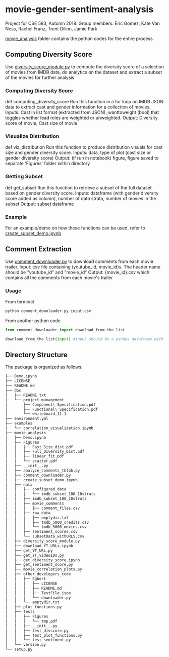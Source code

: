 # movie-gender-sentiment-analysis
Project for CSE 583, Autumn 2018.
Group members: Eric Gomez, Kate Van Ness, Rachel Franz, Trent Dillon, Jamie Park

[movie_analysis](https://github.com/tmaxdillon/movie-gender-sentiment-analysis/tree/master/movie_analysis) folder contains the python codes for the entire process. 

## Computing Diversity Score
Use [diversity_score_module.py](https://github.com/tmaxdillon/movie-gender-sentiment-analysis/blob/master/movie_analysis/diversity_score_module.py) to compute the diversity score of a selection of movies from IMDB data, do analytics on the dataset and extract a subset of the movies for further analysis.

### Computing Diversity Score
def computing_diversity_score
Run this function in a for loop on IMDB JSON data to extract cast and gender information for a collection of movies.
Inputs: Cast in list format (extracted from JSON), wanttoweight (bool) that toggles whether lead roles are weighted or unweighted.
Output: Diversity score of movie, Cast size of movie

### Visualize Distribution
def viz_distribution
Run this function to produce distribution visuals for cast size and gender diversity score.
Inputs: data, type of plot (cast size or gender diversity score)
Output: (if run in notebook) figure, figure saved to separate 'Figures' folder within directory

### Getting Subset
def get_subset
Run this function to retrieve a subset of the full dataset based on gender diversity score.
Inputs: dataframe (with gender diversity score added as column), number of data strata, number of movies in the subset
Output: subset dataframe

### Example
For an example/demo on how these functions can be used, refer to [create_subset_demo.ipynb](https://github.com/tmaxdillon/movie-gender-sentiment-analysis/blob/master/movie_analysis/create_subset.ipynb) 

## Comment Extraction 
Use [comment_downloader.py](https://github.com/tmaxdillon/movie-gender-sentiment-analysis/blob/master/movie_analysis/comment_downloader.py) to download comments from each movie trailer.
Input: csv file containing (youtube_id, movie_id)s. The header name should be "youtube_id" and "movie_id"
Output: {movie_id}.csv which contains all the comments from each movie's trailer

### Usage 
From terminal
```bash
python comment_downloader.py input.csv
```
From another python code
```python
from comment_downloader import download_from_the_list

download_from_the_list(input) #input should be a pandas dataframe with the columns "youtube_id" and "movie_id"
```
## Directory Structure

The package is organized as follows:

```bash
├── Demo.ipynb
├── LICENSE
├── README.md
├── doc
│   ├── README.txt
│   └── project_management
│       ├── Component\ Specification.pdf
│       ├── Functional\ Specification.pdf
│       └── whiteboard_11-1
├── environment.yml
├── examples
│   └── correlation_visualization.ipynb
├── movie_analysis
│   ├── Demo.ipynb
│   ├── Figures
│   │   ├── Cast_Size_dist.pdf
│   │   ├── Full_Diversity_Dist.pdf
│   │   ├── linear_fit.pdf
│   │   └── scatter.pdf
│   ├── __init__.py
│   ├── analyze_comments_tblob.py
│   ├── comment_downloader.py
│   ├── create_subset_demo.ipynb
│   ├── data
│   │   ├── configured_data
│   │   │   └── imdb_subset_100_10strats
│   │   ├── imdb_subset_100_10strats
│   │   ├── movie_comments
│   │   │   ├── comment_files.csv
│   │   ├── raw_data
│   │   │   ├── emptydir.txt
│   │   │   ├── tmdb_5000_credits.csv
│   │   │   └── tmdb_5000_movies.csv
│   │   ├── sentiment_scores.csv
│   │   └── subsetData_withURLS.csv
│   ├── diversity_score_module.py
│   ├── download_YT_URLs.ipynb
│   ├── get_YT_URL.py
│   ├── get_YT_videoIDs.py
│   ├── get_diversity_score.ipynb
│   ├── get_sentiment_score.py
│   ├── movie_correlation_plots.py
│   ├── other_developers_code
│   │   ├── Egbert
│   │   │   ├── LICENSE
│   │   │   ├── README.md
│   │   │   ├── TestFile.json
│   │   │   └── downloader.py
│   │   └── emptydir.txt
│   ├── plot_functions.py
│   ├── tests
│   │   ├── Figures
│   │   │   └── tmp.pdf
│   │   ├── __init__.py
│   │   ├── test_divscore.py
│   │   ├── test_plot_functions.py
│   │   └── test_sentiment.py
│   └── version.py
└── setup.py
```

